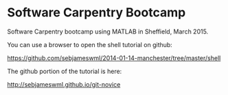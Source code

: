 Software Carpentry Bootcamp
===========================

Software Carpentry bootcamp using MATLAB in Sheffield, March 2015.

You can use a browser to open the shell tutorial on github:

https://github.com/sebjameswml/2014-01-14-manchester/tree/master/shell

The github portion of the tutorial is here:

http://sebjameswml.github.io/git-novice
